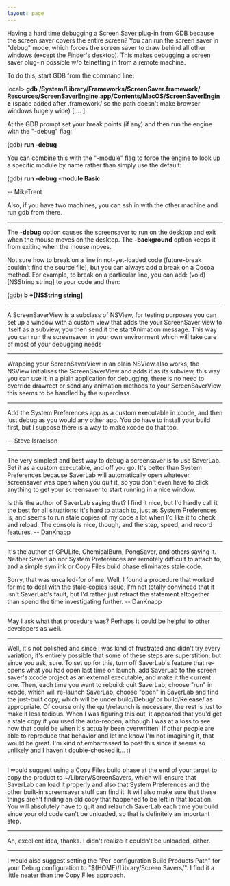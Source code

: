 ```yaml
---
layout: page
---
```





Having a hard time debugging a Screen Saver plug-in from GDB because the screen saver covers the entire screen? You can run the screen saver in "debug" mode, which forces the screen saver to draw behind all other windows (except the Finder's desktop). This makes debugging a screen saver plug-in possible w/o telnetting in from a remote machine.

To do this, start GDB from the command line:

local> **gdb /System/Library/Frameworks/ScreenSaver.framework/
Resources/ScreenSaverEngine.app/Contents/MacOS/ScreenSaverEngine**
(space added after .framework/ so the path doesn't make browser windows hugely
wide)
[ ... ]

At the GDB prompt set your break points (if any) and then run the engine with the "-debug" flag:

(gdb) **run -debug**

You can combine this with the "-module" flag to force the engine to look up a specific module by name rather than simply use the default:

(gdb) **run -debug -module Basic**

-- MikeTrent

Also, if you have two machines, you can ssh in with the other machine and run gdb from there.

----

The **-debug** option causes the screensaver to run on the desktop and exit when the mouse moves on the desktop. The **-background** option keeps it from exiting when the mouse moves.

Not sure how to break on a line in not-yet-loaded code (future-break couldn't find the source file), but you can always add a break on a Cocoa method. For example, to break on a particular line, you can add:     (void)[NSString string] to your code and then:

(gdb) **b +[NSString string]**

----

A ScreenSaverView is a subclass of NSView, for testing purposes you can set up a window with a custom view that adds the your ScreenSaver view to itself as a subview, you then send it the startAnimation message. This way you can run the screensaver in your own environment which will take care of most of your debugging needs 

----

Wrapping your ScreenSaverView in an plain NSView also works, the NSView initialises the ScreenSaverView and adds it as its subview, this way you can use it in a plain application for debugging, there is no need to override drawrect or send any animation methods to your ScreenSaverView this seems to be handled by the superclass.

----

Add the System Preferences app as a custom executable in xcode, and then just debug as you would any other app. You do have to install your build first, but I suppose there is a way to make xcode do that too.

-- Steve Israelson

----

The very simplest and best way to debug a screensaver is to use SaverLab. Set it as a custom executable, and off you go. It's better than System Preferences because SaverLab will automatically open whatever screensaver was open when you quit it, so you don't even have to click anything to get your screensaver to start running in a nice window.

Is this the author of SaverLab saying that?  I find it nice, but I'd hardly call it the best for all situations; it's hard to attach to, just as System Preferences is, and seems to run stale copies of my code a lot when I'd like it to check and reload.  The console is nice, though, and the step, speed, and record features. -- DanKnapp

----
It's the author of GPULife, ChemicalBurn, PongSaver, and others saying it. Neither SaverLab nor System Preferences are remotely difficult to attach to, and a simple symlink or Copy Files build phase eliminates stale code.

Sorry, that was uncalled-for of me.  Well, I found a procedure that worked for me to deal with the stale-copies issue; I'm not totally convinced that it isn't SaverLab's fault, but I'd rather just retract the statement altogether than spend the time investigating further. -- DanKnapp

----
May I ask what that procedure was? Perhaps it could be helpful to other developers as well.

----
Well, it's not polished and since I was kind of frustrated and didn't try every variation, it's entirely possible that some of these steps are superstition, but since you ask, sure.  To set up for this, turn off SaverLab's feature that re-opens what you had open last time on launch, add SaverLab to the screen saver's xcode project as an external executable, and make it the current one.  Then, each time you want to rebuild: quit SaverLab; choose "run" in xcode, which will re-launch SaverLab; choose "open" in SaverLab and find the just-built copy, which will be under build/Debug/ or build/Release/ as appropriate.  Of course only the quit/relaunch is necessary, the rest is just to make it less tedious.  When I was figuring this out, it appeared that you'd get a stale copy if you used the auto-reopen, although I was at a loss to see how that could be when it's actually been overwritten!  If other people are able to reproduce that behavior and let me know I'm not imagining it, that would be great.  I'm kind of embarrassed to post this since it seems so unlikely and I haven't double-checked it... :)

----
I would suggest using a Copy Files build phase at the end of your target to copy the product to ~/Library/ScreenSavers, which will ensure that SaverLab can load it properly and also that System Preferences and the other built-in screensaver stuff can find it. It will also make sure that these things aren't finding an old copy that happened to be left in that location. You will absolutely have to quit and relaunch SaverLab each time you build since your old code can't be unloaded, so that is definitely an important step.

----
Ah, excellent idea, thanks.  I didn't realize it couldn't be unloaded, either.

----

I would also suggest setting the "Per-configuration Build Products Path" for your Debug  configuration to "$(HOME)/Library/Screen Savers/". I find it a little neater than the Copy Files approach.

